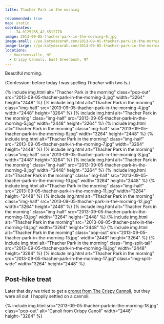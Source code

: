 ```yaml
---
title: Thacher Park in the morning

recommended: true
map: static
coordinates:
  - -74.0125265,42.6512778
image: 2013-09-05-thacher-park-in-the-morning-0.jpg
image-small: //yo.katydecorah.com/2013-09-05-thacher-park-in-the-morning-1.jpg
image-large: //yo.katydecorah.com/2013-09-05-thacher-park-in-the-morning-2.jpg
locations:
  - Voorheesville, NY
  - Crispy Cannoli, East Greenbush, NY
---
```


Beautiful morning.

(Confession: before today I was spelling _Thacher_ with two *t*s.)

<div class="photos">
{% include img.html alt="Thacher Park in the morning" class="pop-out" src="2013-09-05-thacher-park-in-the-morning-3.jpg" width="3264" height="2448" %}
{% include img.html alt="Thacher Park in the morning" class="img-half" src="2013-09-05-thacher-park-in-the-morning-4.jpg" width="2448" height="3264" %}
{% include img.html alt="Thacher Park in the morning" class="img-half" src="2013-09-05-thacher-park-in-the-morning-5.jpg" width="2448" height="3264" %}
{% include img.html alt="Thacher Park in the morning" class="img-half" src="2013-09-05-thacher-park-in-the-morning-6.jpg" width="3264" height="2448" %}
{% include img.html alt="Thacher Park in the morning" class="img-half" src="2013-09-05-thacher-park-in-the-morning-7.jpg" width="3264" height="2448" %}
{% include img.html alt="Thacher Park in the morning" class="img-half" src="2013-09-05-thacher-park-in-the-morning-8.jpg" width="2448" height="3264" %}
{% include img.html alt="Thacher Park in the morning" class="img-half" src="2013-09-05-thacher-park-in-the-morning-9.jpg" width="2448" height="3264" %}
{% include img.html alt="Thacher Park in the morning" class="img-half" src="2013-09-05-thacher-park-in-the-morning-10.jpg" width="3264" height="2448" %}
{% include img.html alt="Thacher Park in the morning" class="img-half" src="2013-09-05-thacher-park-in-the-morning-11.jpg" width="3264" height="2448" %}
{% include img.html alt="Thacher Park in the morning" class="img-half" src="2013-09-05-thacher-park-in-the-morning-12.jpg" width="3264" height="2448" %}
{% include img.html alt="Thacher Park in the morning" class="img-half" src="2013-09-05-thacher-park-in-the-morning-13.jpg" width="3264" height="2448" %}
{% include img.html alt="Thacher Park in the morning"  src="2013-09-05-thacher-park-in-the-morning-14.jpg" width="3264" height="2448" %}
{% include img.html alt="Thacher Park in the morning" class="pop-out" src="2013-09-05-thacher-park-in-the-morning-15.jpg" width="2448" height="3264" %}
{% include img.html alt="Thacher Park in the morning" class="img-split-tall" src="2013-09-05-thacher-park-in-the-morning-16.jpg" width="2448" height="3264" %}
{% include img.html alt="Thacher Park in the morning" src="2013-09-05-thacher-park-in-the-morning-17.jpg" class="img-split-wide" width="3264" height="2448" %}
</div>

## Post-hike treat

Later that day we tried to get a [cronut from The Crispy Cannoli](http://alloveralbany.com/archive/2013/08/26/trying-the-apple-cider-croissant-donut-at-the-cris), but they were all out. I happily settled on a cannoli.

<div class="photos">
{% include img.html src="2013-09-05-thacher-park-in-the-morning-18.jpg" class="pop-out" alt="Canoli from Crispy Canoli" width="2448" height="3264" %}
</div>
